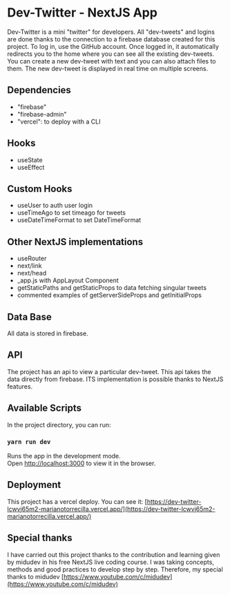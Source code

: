 # Dev-Twitter - NextJS App

Dev-Twitter is a mini "twitter" for developers. All "dev-tweets" and logins are done thanks to the connection to a firebase database created for this project. To log in, use the GitHub account. Once logged in, it automatically redirects you to the home where you can see all the existing dev-tweets. You can create a new dev-tweet with text and you can also attach files to them. The new dev-tweet is displayed in real time on multiple screens.

## Dependencies

+ "firebase"
+ "firebase-admin"
+ "vercel": to deploy with a CLI

## Hooks

+ useState
+ useEffect

## Custom Hooks

+ useUser to auth user login 
+ useTimeAgo to set timeago for tweets
+ useDateTimeFormat to set DateTimeFormat

## Other NextJS implementations

+ useRouter
+ next/link
+ next/head
+ _app.js with AppLayout Component
+ getStaticPaths and getStaticProps to data fetching singular tweets
+ commented examples of getServerSideProps and getInitialProps

## Data Base

All data is stored in firebase.

## API

The project has an api to view a particular dev-tweet. This api takes the data directly from firebase. ITS implementation is possible thanks to NextJS features.

## Available Scripts

In the project directory, you can run:

### `yarn run dev`

Runs the app in the development mode.\
Open [http://localhost:3000](http://localhost:3000) to view it in the browser.

## Deployment

This project has a vercel deploy. You can see it: [https://dev-twitter-lcwvj65m2-marianotorrecilla.vercel.app/](https://dev-twitter-lcwvj65m2-marianotorrecilla.vercel.app/)


## Special thanks

I have carried out this project thanks to the contribution and learning given by midudev in his free NextJS live coding course. I was taking concepts, methods and good practices to develop step by step. Therefore, my special thanks to midudev [https://www.youtube.com/c/midudev](https://www.youtube.com/c/midudev)

